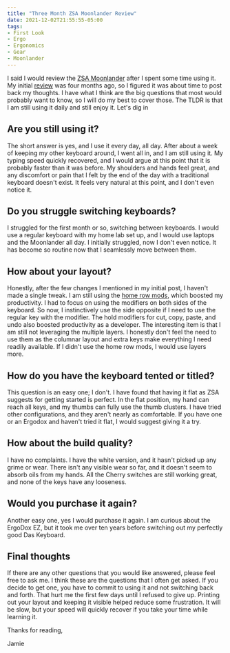 ```yaml
---
title: "Three Month ZSA Moonlander Review"
date: 2021-12-02T21:55:55-05:00
tags:
- First Look
- Ergo
- Ergonomics
- Gear
- Moonlander
---
```


I said I would review the [ZSA Moonlander](https://www.zsa.io/moonlander/) after I spent some time using it. My initial [review](https://www.phillipsj.net/posts/initial-zsa-moonlander-review/) was four months ago, so I figured it was about time to post back my thoughts. I have what I think are the big questions that most would probably want to know, so I will do my best to cover those. The TLDR is that I am still using it daily and still enjoy it. Let's dig in

## Are you still using it?

The short answer is yes, and I use it every day, all day. After about a week of keeping my other keyboard around, I went all in, and I am still using it. My typing speed quickly recovered, and I would argue at this point that it is probably faster than it was before. My shoulders and hands feel great, and any discomfort or pain that I felt by the end of the day with a traditional keyboard doesn't exist. It feels very natural at this point, and I don't even notice it.

## Do you struggle switching keyboards?

I struggled for the first month or so, switching between keyboards. I would use a regular keyboard with my home lab set up, and I would use laptops and the Moonlander all day. I initially struggled, now I don't even notice. It has become so routine now that I seamlessly move between them.

## How about your layout?

Honestly, after the few changes I mentioned in my initial post, I haven't made a single tweak. I am still using the [home row mods](https://precondition.github.io/home-row-mods), which boosted my productivity. I had to focus on using the modifiers on both sides of the keyboard. So now, I instinctively use the side opposite if I need to use the regular key with the modifier. The hold modifiers for cut, copy, paste, and undo also boosted productivity as a developer. The interesting item is that I am still not leveraging the multiple layers. I honestly don't feel the need to use them as the columnar layout and extra keys make everything I need readily available. If I didn't use the home row mods, I would use layers more.

## How do you have the keyboard tented or titled?

This question is an easy one; I don't. I have found that having it flat as ZSA suggests for getting started is perfect. In the flat position, my hand can reach all keys, and my thumbs can fully use the thumb clusters. I have tried other configurations, and they aren't nearly as comfortable. If you have one or an Ergodox and haven't tried it flat, I would suggest giving it a try.

## How about the build quality?

I have no complaints. I have the white version, and it hasn't picked up any grime or wear. There isn't any visible wear so far, and it doesn't seem to absorb oils from my hands. All the Cherry switches are still working great, and none of the keys have any looseness. 

## Would you purchase it again?

Another easy one, yes I would purchase it again. I am curious about the ErgoDox EZ, but it took me over ten years before switching out my perfectly good Das Keyboard.

## Final thoughts

If there are any other questions that you would like answered, please feel free to ask me. I think these are the questions that I often get asked. If you decide to get one, you have to commit to using it and not switching back and forth. That hurt me the first few days until I refused to give up. Printing out your layout and keeping it visible helped reduce some frustration. It will be slow, but your speed will quickly recover if you take your time while learning it.

Thanks for reading,

Jamie
